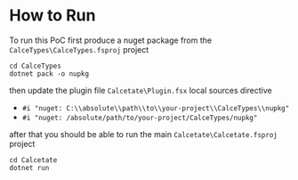 # How to Run

To run this PoC first produce a nuget package from the `CalceTypes\CalceTypes.fsproj` project

```
cd CalceTypes
dotnet pack -o nupkg
```

then update the plugin file `Calcetate\Plugin.fsx` local sources directive

- `#i "nuget: C:\\absolute\\path\\to\\your-project\\CalceTypes\\nupkg"`
- `#i "nuget: /absolute/path/to/your-project/CalceTypes/nupkg"`

after that you should be able to run the main `Calcetate\Calcetate.fsproj` project

```
cd Calcetate
dotnet run
```
